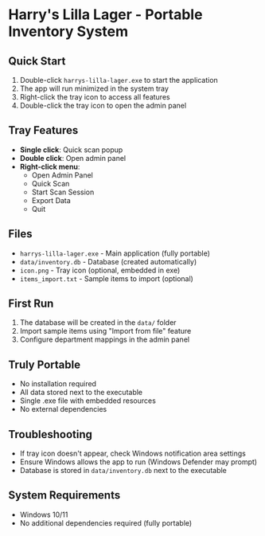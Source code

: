# Harry's Lilla Lager - Portable Inventory System

## Quick Start
1. Double-click `harrys-lilla-lager.exe` to start the application
2. The app will run minimized in the system tray
3. Right-click the tray icon to access all features
4. Double-click the tray icon to open the admin panel

## Tray Features
- **Single click**: Quick scan popup
- **Double click**: Open admin panel
- **Right-click menu**:
  - Open Admin Panel
  - Quick Scan
  - Start Scan Session
  - Export Data
  - Quit

## Files
- `harrys-lilla-lager.exe` - Main application (fully portable)
- `data/inventory.db` - Database (created automatically)
- `icon.png` - Tray icon (optional, embedded in exe)
- `items_import.txt` - Sample items to import (optional)

## First Run
1. The database will be created in the `data/` folder
2. Import sample items using "Import from file" feature
3. Configure department mappings in the admin panel

## Truly Portable
- No installation required
- All data stored next to the executable
- Single .exe file with embedded resources
- No external dependencies

## Troubleshooting
- If tray icon doesn't appear, check Windows notification area settings
- Ensure Windows allows the app to run (Windows Defender may prompt)
- Database is stored in `data/inventory.db` next to the executable

## System Requirements
- Windows 10/11 
- No additional dependencies required (fully portable)
